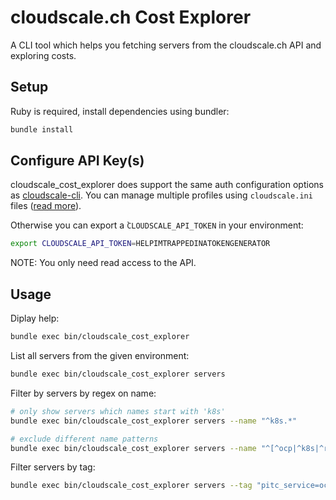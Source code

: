 # cloudscale.ch Cost Explorer

A CLI tool which helps you fetching servers from the cloudscale.ch API and exploring costs.

## Setup

Ruby is required, install dependencies using bundler:

```sh
bundle install
```

## Configure API Key(s)

cloudscale_cost_explorer does support the same auth configuration options as [cloudscale-cli](https://cloudscale-ch.github.io/cloudscale-cli/).
You can manage multiple profiles using `cloudscale.ini` files ([read more]([cloudscale-cli](https://cloudscale-ch.github.io/cloudscale-cli/auth/))). 


Otherwise you can export a ̀`CLOUDSCALE_API_TOKEN` in your environment:

```sh
export CLOUDSCALE_API_TOKEN=HELPIMTRAPPEDINATOKENGENERATOR
```

NOTE: You only need read access to the API.


## Usage

Diplay help:

```sh
bundle exec bin/cloudscale_cost_explorer
```

List all servers from the given environment:

```sh
bundle exec bin/cloudscale_cost_explorer servers
```

Filter by servers by regex on name:

```sh
# only show servers which names start with 'k8s'
bundle exec bin/cloudscale_cost_explorer servers --name "^k8s.*"

# exclude different name patterns
bundle exec bin/cloudscale_cost_explorer servers --name "^[^ocp|^k8s|^rancher|^ocp|^lightning].*"
```

Filter servers by tag:

```sh
bundle exec bin/cloudscale_cost_explorer servers --tag "pitc_service=ocp4"
```
